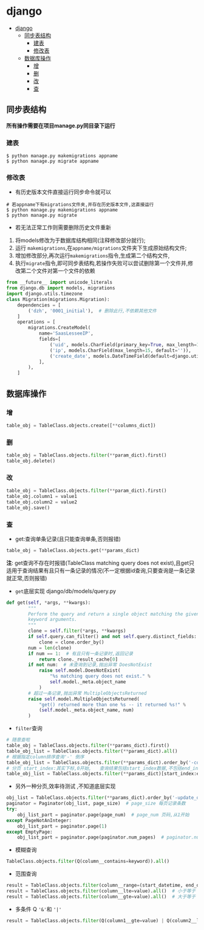 # django

<!-- TOC -->

- [django](#django)
    - [同步表结构](#同步表结构)
        - [建表](#建表)
        - [修改表](#修改表)
    - [数据库操作](#数据库操作)
        - [增](#增)
        - [删](#删)
        - [改](#改)
        - [查](#查)

<!-- /TOC -->

## 同步表结构
**所有操作需要在项目manage.py同目录下运行**
### 建表
```
$ python manage.py makemigrations appname
$ python manage.py migrate appname
```
###  修改表
* 有历史版本文件直接运行同步命令就可以
```
# 若appname下有migrations文件夹,并存在历史版本文件,这直接运行
$ python manage.py makemigrations appname
$ python manage.py migrate
```
* 若无法正常工作则需要删除历史文件重新
1. 将models修改为于数据库结构相同(注释修改部分就行);
2. 运行 `makemigrations`,在`appname/migrations`文件夹下生成原始结构文件;
3. 增加修改部分,再次运行`makemigrations`指令,生成第二个结构文件,
4. 执行`migrate`指令,即可同步表结构,若操作失败可以尝试删除第一个文件并,修改第二个文件对第一个文件的依赖
```python
from __future__ import unicode_literals
from django.db import models, migrations
import django.utils.timezone
class Migration(migrations.Migration):
    dependencies = [
        ('dzh', '0001_initial'),  # 删除此行,不依赖其他文件
    ]
    operations = [
        migrations.CreateModel(
            name='SaasLesseeIP',
            fields=[
                ('uid', models.CharField(primary_key=True, max_length=16, serialize=False)),
                ('ip', models.CharField(max_length=15, default='')),
                ('create_date', models.DateTimeField(default=django.utils.timezone.now)),
            ],
        ),
    ]
```

## 数据库操作

### 增
```python
table_obj = TableClass.objects.create([**columns_dict])
```

### 删
```python
table_obj = TableClass.objects.filter(**param_dict).first()
table_obj.delete()
```

### 改
```python
table_obj = TableClass.objects.filter(**param_dict).first()
table_obj.column1 = value1
table_obj.column2 = value2
table_obj.save()
```

### 查
* get:查询单条记录(且只能查询单条,否则报错)
```python
table_obj = TableClass.objects.get(**params_dict)
```

**注**: get查询不存在时报错(TableClass matching query does not exist),且get只适用于查询结果有且只有一条记录的情况(不一定根据id查询,只要查询是一条记录就正常,否则报错)
* `get`底层实现 django/db/models/query.py
```python
def get(self, *args, **kwargs):
        """
        Perform the query and return a single object matching the given
        keyword arguments.
        """
        clone = self.filter(*args, **kwargs)
        if self.query.can_filter() and not self.query.distinct_fields:
            clone = clone.order_by()
        num = len(clone)
        if num == 1:  # 有且只有一条记录时,返回记录
            return clone._result_cache[0]
        if not num:  # 未查询到记录,抛出异常 DoesNotExist
            raise self.model.DoesNotExist(
                "%s matching query does not exist." %
                self.model._meta.object_name
            )
        # 超过一条记录,抛出异常 MultipleObjectsReturned
        raise self.model.MultipleObjectsReturned(
            "get() returned more than one %s -- it returned %s!" %
            (self.model._meta.object_name, num)
        )
```

* `filter`查询  
```python
# 随意查啦
table_obj = TableClass.objects.filter(**params_dict).first()
table_obj_list = TableClass.objects.filter(**params_dict).all()
# 根据指定column排序查询'-' 倒序
table_obj_list = TableClass.objects.filter(**params_dict).order_by('-column').all()
# 分页 start_index:其实下标,0开始,   查询结果包括start_index数据,不包括end_index数据
table_obj_list = TableClass.objects.filter(**params_dict)[start_index:end_index]
```

* 另外一种分页,效率待测试 ,不知道底层实现
```python
obj_list = TableClass.objects.filter(**params_dict).order_by('-update_datetime')
paginator = Paginator(obj_list, page_size)  # page_size 每页记录条数
try:
    obj_list_part = paginator.page(page_num)  # page_num 页码,从1开始
except PageNotAnInteger:
    obj_list_part = paginator.page(1)
except EmptyPage:
    obj_list_part = paginator.page(paginator.num_pages)  # paginator.numpages 获取最后一页
```

* 模糊查询
```python
TableClass.objects.filter(Q(column__contains=keyword)).all()
```

* 范围查询
```python
result = TableClass.objects.filter(column__range=(start_datetime, end_datetime)).all()  ## 包含头尾
result = TableClass.objects.filter(column__lte=value).all()  # 小于等于
result = TableClass.objects.filter(column__gte=value).all()  # 大于等于
```

* 多条件 Q `'&'`和 `'|'`
```python
result = TableClass.objects.filter(Q(column1__gte=value) | Q(column2__lt=value)).all()
```